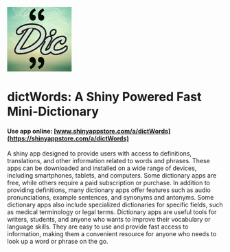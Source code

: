 ![](./www/6727720b-c3c4-4d4b-be9c-dad93f68fadb.jpg)



# dictWords: A Shiny Powered Fast Mini-Dictionary

#### Use app online: __[www.shinyappstore.com/a/dictWords](https://shinyappstore.com/a/dictWords)__


A shiny app designed to provide users with access to definitions, translations, and other information related to words and phrases. These apps can be downloaded and installed on a wide range of devices, including smartphones, tablets, and computers. Some dictionary apps are free, while others require a paid subscription or purchase. In addition to providing definitions, many dictionary apps offer features such as audio pronunciations, example sentences, and synonyms and antonyms. Some dictionary apps also include specialized dictionaries for specific fields, such as medical terminology or legal terms. Dictionary apps are useful tools for writers, students, and anyone who wants to improve their vocabulary or language skills. They are easy to use and provide fast access to information, making them a convenient resource for anyone who needs to look up a word or phrase on the go.
